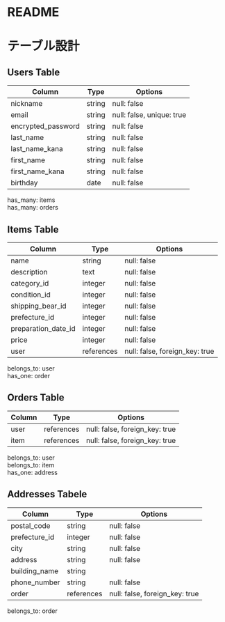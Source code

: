 # README

# テーブル設計
## Users Table
|Column             |Type   |Options                    |
|-------------------|-------|---------------------------|
|nickname           |string |null: false                |
|email              |string |null: false, unique: true  |
|encrypted_password |string |null: false                |
|last_name          |string |null: false                |
|last_name_kana     |string |null: false                |
|first_name         |string |null: false                |
|first_name_kana    |string |null: false                |
|birthday           |date   |null: false                |

has_many: items  
has_many: orders

## Items Table
|Column               |Type       |Options                        |
|---------------------|-----------|-------------------------------|
|name                 |string     |null: false                    |
|description          |text       |null: false                    |
|category_id          |integer    |null: false                    |
|condition_id         |integer    |null: false                    |
|shipping_bear_id     |integer    |null: false                    |
|prefecture_id        |integer    |null: false                    |
|preparation_date_id  |integer    |null: false                    |
|price                |integer    |null: false                    |
|user                 |references |null: false, foreign_key: true |

belongs_to: user  
has_one: order

## Orders Table
|Column |Type       |Options                        |
|-------|-----------|-------------------------------|
|user   |references |null: false, foreign_key: true |
|item   |references |null: false, foreign_key: true |

belongs_to: user  
belongs_to: item  
has_one: address

## Addresses Tabele
|Column         |Type       |Options                        |
|---------------|-----------|-------------------------------|
|postal_code    |string     |null: false                    |
|prefecture_id  |integer    |null: false                    |
|city           |string     |null: false                    |
|address        |string     |null: false                    |
|building_name  |string     |                               |
|phone_number   |string     |null: false                    |
|order          |references |null: false, foreign_key: true |

belongs_to: order